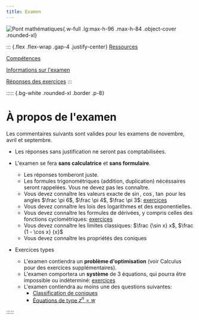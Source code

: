 ```yaml
---
title: Examen
---
```


![Pont mathématiques](/images/PM1C.png){.w-full .lg:max-h-96 .max-h-84 .object-cover .rounded-xl}

::: {.flex .flex-wrap .gap-4 .justify-center}
[Ressources](/PM1C/)

[Compétences](/PM1C/skills)

[Informations sur l'examen](/PM1C/exam)

<a href="/documents/pm1c-answers.pdf" target="_blank">Réponses des exercices</a>
:::

::::: {.bg-white .rounded-xl .border .p-8}

# À propos de l'examen

Les commentaires suivants sont valides pour les examens de novembre, avril et septembre.

- Les réponses sans justification ne seront pas comptabilisées.

- L'examen se fera **sans calculatrice** et **sans formulaire**.
  - Les réponses tomberont juste.
  - Les formules trigonométriques (addition, duplication) nécéssaires seront rappelées.
    Vous ne devez pas les connaître.
  - Vous devez connaître les valeurs exacte de $\sin$, $\cos$, $\tan$ pour les angles $\frac \pi 6$, $\frac \pi 4$, $\frac \pi 3$: [exercices](/PM1C/practice/trigonometry/exact_values)
  - Vous devez connaître les lois des logarithmes et des exponentielles.
  - Vous devez connaître les formules de dérivées, y compris celles des fonctions cyclométriques: [exercices](/PM1C/practice/differentiation/differentiation)
  - Vous devez connaître les limites classiques: $\frac {\sin x} x$, $\frac {1 - \cos x} {x}$
  - Vous devez connaître les propriétés des coniques

- Exercices types
  - L'examen contiendra un **problème d'optimisation** (voir Calculus pour des exercices supplémentaires).
  - L'examen comportera un **système** de 3 équations, qui pourra être impossible ou indéterminé: [exercices](/PM1C/practice/algebra/systems-3-vars-3)
  - L'examen contiendra au moins une des questions suivantes:
     - [Classification de coniques](/PM1C/practice/geometry/conic-sections)
     - [Équations de type $z^n = w$](/PM1C/practice/algebra/complex-roots)

:::::
